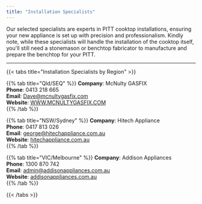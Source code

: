 ```yaml
---
title: "Installation Specialists"
---
```


Our selected specialists are experts in PITT cooktop installations, ensuring your new appliance is set up with precision and professionalism. Kindly note, while these specialists will handle the installation of the cooktop itself, you'll still need a stonemason or benchtop fabricator to manufacture and prepare the benchtop for your PITT.

---

{{< tabs title="Installation Specialists by Region" >}}

{{% tab title="Qld/SEQ" %}}
**Company**: McNulty GASFIX  
**Phone**: 0413 218 665  
**Email**: [Dave@mcnultygasfix.com](mailto:Dave@mcnultygasfix.com)  
**Website**: [WWW.MCNULTYGASFIX.COM](http://www.mcnultygasfix.com)  
{{% /tab %}}

{{% tab title="NSW/Sydney" %}}
**Company**: Hitech Appliance  
**Phone**: 0417 813 026  
**Email**: [george@hitechappliance.com.au](mailto:george@hitechappliance.com.au)  
**Website**: [hitechappliance.com.au](https://www.hitechappliance.com.au/)  
{{% /tab %}}

{{% tab title="VIC/Melbourne" %}}
**Company**: Addison Appliances  
**Phone**: 1300 870 742  
**Email**: [admin@addisonappliances.com.au](mailto:admin@addisonappliances.com.au)  
**Website**: [addisonappliances.com.au](https://www.addisonappliances.com.au/)  
{{% /tab %}}

{{< /tabs >}}





